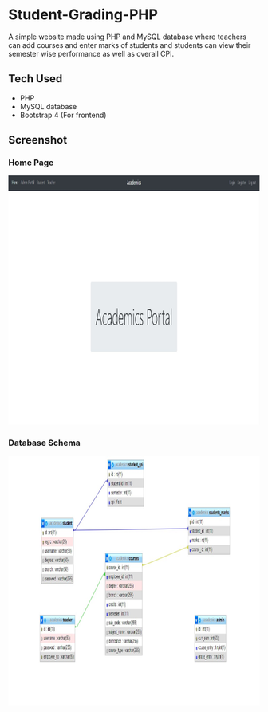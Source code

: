 # Student-Grading-PHP
A simple website made using PHP and MySQL database where teachers can add courses and enter marks of students and students can view their semester wise performance as well as overall CPI.

## Tech Used
- PHP
- MySQL database
- Bootstrap 4 (For frontend)

## Screenshot

### Home Page
<img src="https://github.com/AnuragGupta806/Student-Grading-PHP/blob/main/screenshots/home.jpg" width="900" height="500">  


### Database Schema
<img src="https://github.com/AnuragGupta806/Student-Grading-PHP/blob/main/screenshots/schema.jpg" width="900" height="500">  

